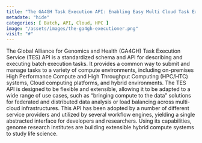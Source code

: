 ```yaml
---
title: "The GA4GH Task Execution API: Enabling Easy Multi Cloud Task Execution"
metadate: "hide"
categories: [ Batch, API, Cloud, HPC ]
image: "/assets/images/the-ga4gh-executioner.png"
visit: "#"
---
```


The Global Alliance for Genomics and Health (GA4GH) Task Execution Service (TES) API is a standardized schema and API for describing and executing batch execution tasks. It provides a common way to submit and manage tasks to a variety of compute environments, including on-premises High Performance Compute and High Throughput Computing (HPC/HTC) systems, Cloud computing platforms, and hybrid environments. The TES API is designed to be flexible and extensible, allowing it to be adapted to a wide range of use cases, such as “bringing compute to the data” solutions for federated and distributed data analysis or load balancing across multi-cloud infrastructures. This API has been adopted by a number of different service providers and utilized by several workflow engines, yielding a single abstracted interface for developers and researchers. Using its capabilities, genome research institutes are building extensible hybrid compute systems to study life science.

